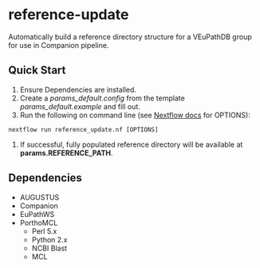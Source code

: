# reference-update
Automatically build a reference directory structure for a VEuPathDB group for use in Companion pipeline.
## Quick Start
1. Ensure Dependencies are installed.
1. Create a *params_default.config* from the template *params_default.example* and fill out.
1. Run the following on command line (see [Nextflow docs](https://www.nextflow.io/docs/latest/cli.html#run) for OPTIONS):
```
nextflow run reference_update.nf [OPTIONS]
```
1. If successful, fully populated reference directory will be available at **params.REFERENCE_PATH**.

## Dependencies

* AUGUSTUS
* Companion
* EuPathWS
* PorthoMCL
    * Perl 5.x
    * Python 2.x
    * NCBI Blast
    * MCL

